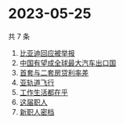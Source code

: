 # 2023-05-25

共 7 条

<!-- BEGIN -->
<!-- 最后更新时间 Thu May 25 2023 22:07:12 GMT+0800 (China Standard Time) -->

1. [比亚迪回应被举报](https://www.zhihu.com/search?q=%E6%AF%94%E4%BA%9A%E8%BF%AA%E5%9B%9E%E5%BA%94%E8%A2%AB%E4%B8%BE%E6%8A%A5)
1. [中国有望成全球最大汽车出口国](https://www.zhihu.com/search?q=%E4%B8%AD%E5%9B%BD%E6%9C%89%E6%9C%9B%E6%88%90%E5%85%A8%E7%90%83%E6%9C%80%E5%A4%A7%E6%B1%BD%E8%BD%A6%E5%87%BA%E5%8F%A3%E5%9B%BD)
1. [首套与二套房贷利率差](https://www.zhihu.com/search?q=%E9%A6%96%E5%A5%97%E4%B8%8E%E4%BA%8C%E5%A5%97%E6%88%BF%E8%B4%B7%E5%88%A9%E7%8E%87%E5%B7%AE)
1. [亚轨道飞行](https://www.zhihu.com/search?q=%E4%BA%9A%E8%BD%A8%E9%81%93%E9%A3%9E%E8%A1%8C)
1. [工作生活都在乎](https://www.zhihu.com/search?q=%E5%B7%A5%E4%BD%9C%E7%94%9F%E6%B4%BB%E9%83%BD%E5%9C%A8%E4%B9%8E%20)
1. [这届职人](https://www.zhihu.com/search?q=%E8%BF%99%E5%B1%8A%E8%81%8C%E4%BA%BA%20)
1. [新职人密档](https://www.zhihu.com/search?q=%E6%96%B0%E8%81%8C%E4%BA%BA%E5%AF%86%E6%A1%A3)

<!-- END -->
